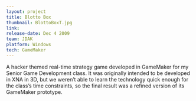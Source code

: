 ```yaml
---
layout: project
title: Blotto Box
thumbnail: BlottoBoxT.jpg
link:
release-date: Dec 4 2009
team: JDAK
platform: Windows
tech: GameMaker
---
```


A hacker themed real-time strategy game developed in GameMaker for my Senior Game Development class. It was originally intended to be developed in XNA in 3D, but we weren’t able to learn the technology quick enough for the class’s time constraints, so the final result was a refined version of its GameMaker prototype.